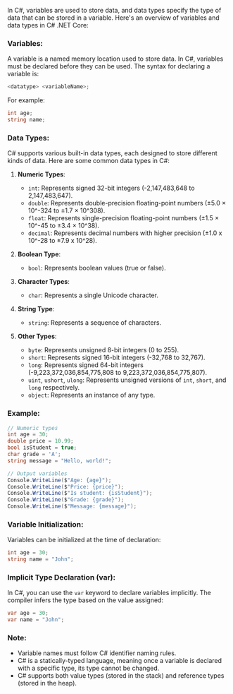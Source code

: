 In C#, variables are used to store data, and data types specify the type of data that can be stored in a variable. Here's an overview of variables and data types in C# .NET Core:

### Variables:

A variable is a named memory location used to store data. In C#, variables must be declared before they can be used. The syntax for declaring a variable is:

```csharp
<datatype> <variableName>;
```

For example:
```csharp
int age;
string name;
```

### Data Types:

C# supports various built-in data types, each designed to store different kinds of data. Here are some common data types in C#:

1. **Numeric Types**:
   - `int`: Represents signed 32-bit integers (-2,147,483,648 to 2,147,483,647).
   - `double`: Represents double-precision floating-point numbers (±5.0 × 10^-324 to ±1.7 × 10^308).
   - `float`: Represents single-precision floating-point numbers (±1.5 × 10^-45 to ±3.4 × 10^38).
   - `decimal`: Represents decimal numbers with higher precision (±1.0 x 10^-28 to ±7.9 x 10^28).

2. **Boolean Type**:
   - `bool`: Represents boolean values (true or false).

3. **Character Types**:
   - `char`: Represents a single Unicode character.

4. **String Type**:
   - `string`: Represents a sequence of characters.

5. **Other Types**:
   - `byte`: Represents unsigned 8-bit integers (0 to 255).
   - `short`: Represents signed 16-bit integers (-32,768 to 32,767).
   - `long`: Represents signed 64-bit integers (-9,223,372,036,854,775,808 to 9,223,372,036,854,775,807).
   - `uint`, `ushort`, `ulong`: Represents unsigned versions of `int`, `short`, and `long` respectively.
   - `object`: Represents an instance of any type.

### Example:

```csharp
// Numeric types
int age = 30;
double price = 10.99;
bool isStudent = true;
char grade = 'A';
string message = "Hello, world!";

// Output variables
Console.WriteLine($"Age: {age}");
Console.WriteLine($"Price: {price}");
Console.WriteLine($"Is student: {isStudent}");
Console.WriteLine($"Grade: {grade}");
Console.WriteLine($"Message: {message}");
```

### Variable Initialization:

Variables can be initialized at the time of declaration:

```csharp
int age = 30;
string name = "John";
```

### Implicit Type Declaration (var):

In C#, you can use the `var` keyword to declare variables implicitly. The compiler infers the type based on the value assigned:

```csharp
var age = 30;
var name = "John";
```

### Note:

- Variable names must follow C# identifier naming rules.
- C# is a statically-typed language, meaning once a variable is declared with a specific type, its type cannot be changed.
- C# supports both value types (stored in the stack) and reference types (stored in the heap).